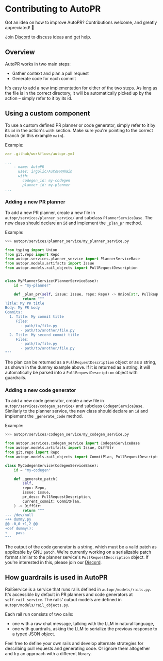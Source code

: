# Contributing to AutoPR

Got an idea on how to improve AutoPR?
Contributions welcome, and greatly appreciated! 🙏

Join [Discord](https://discord.gg/ykk7Znt3K6) to discuss ideas and get help.

## Overview

AutoPR works in two main steps:
- Gather context and plan a pull request
- Generate code for each commit

It's easy to add a new implementation for either of the two steps. 
As long as the file is in the correct directory, it will be automatically picked up by the action – simply refer to it by its id.

## Using a custom component

To use a custom defined PR planner or code generator, simply refer to it by its `id` in the action's `with` section.
Make sure you're pointing to the correct branch (in this example `main`).

Example:

```yaml
>>> .github/workflows/autopr.yml

...
    - name: AutoPR
      uses: irgolic/AutoPR@main
      with:
        codegen_id: my-codegen
        planner_id: my-planner
...
```

### Adding a new PR planner

To add a new PR planner, create a new file in `autopr/services/planner_service/` and subclass `PlannerServiceBase`. 
The new class should declare an `id` and implement the `_plan_pr` method.

Example:
```python
>>> autopr/services/planner_service/my_planner_service.py

from typing import Union
from git.repo import Repo
from autopr.services.planner_service import PlannerServiceBase
from autopr.models.artifacts import Issue
from autopr.models.rail_objects import PullRequestDescription


class MyPlannerService(PlannerServiceBase):
    id = "my-planner"

    def _plan_pr(self, issue: Issue, repo: Repo) -> Union[str, PullRequestDescription]:
        return """
Title: My PR title
Body: My PR body
Commits:
  1. Title: My commit title
     Files:
       - path/to/file.py
       - path/to/another/file.py
  2. Title: My second commit title
     Files:
       - path/to/file.py
       - path/to/another/file.py
"""
```

The plan can be returned as a `PullRequestDescription` object or as a string, as shown in the dummy example above.
If it is returned as a string, it will automatically be parsed into a `PullRequestDescription` object with guardrails.


### Adding a new code generator

To add a new code generator, create a new file in `autopr/services/codegen_service/` and subclass `CodegenServiceBase`. 
Similarly to the planner service, the new class should declare an `id` and implement the `_generate_code` method.

Example:
```python
>>> autopr/services/codegen_service/my_codegen_service.py

from autopr.services.codegen_service import CodegenServiceBase
from autopr.models.artifacts import Issue, DiffStr
from git.repo import Repo
from autopr.models.rail_objects import CommitPlan, PullRequestDescription,

class MyCodegenService(CodegenServiceBase):
    id = "my-codegen"

    def _generate_patch(
        self,
        repo: Repo,
        issue: Issue,
        pr_desc: PullRequestDescription,
        current_commit: CommitPlan,
    ) -> DiffStr:    
        return """
--- /dev/null
+++ dummy.py
@@ -0,0 +1,2 @@
+def dummy():
+    pass
"""
```

The output of the code generator is a string, which must be a valid patch as applicable by GNU `patch`.
We're currently working on a serializable patch format similar to the planner service's `PullRequestDescription` object.
If you're interested in this, please join our [Discord](https://discord.gg/ykk7Znt3K6).

## How guardrails is used in AutoPR

RailService is a service that runs rails defined in `autopr/models/rails.py`. 
It's accessible by default in PR planners and code generators at `self.rail_service`.
The rails' output models are defined in `autopr/models/rail_objects.py`.

Each rail run consists of two calls:
- one with a raw chat message, talking with the LLM in natural language,
- one with guardrails, asking the LLM to serialize the previous response to a typed JSON object.

Feel free to define your own rails and develop alternate strategies for describing pull requests and generating code. 
Or ignore them altogether and try an approach with a different library.